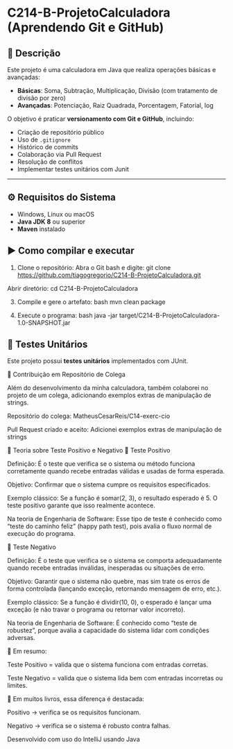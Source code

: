 # C214-B-ProjetoCalculadora (Aprendendo Git e GitHub)

## 📘 Descrição
Este projeto é uma calculadora em Java que realiza operações básicas e avançadas:

- **Básicas**: Soma, Subtração, Multiplicação, Divisão (com tratamento de divisão por zero)
- **Avançadas**: Potenciação, Raiz Quadrada, Porcentagem, Fatorial, log

O objetivo é praticar **versionamento com Git e GitHub**, incluindo:
- Criação de repositório público
- Uso de `.gitignore`
- Histórico de commits
- Colaboração via Pull Request
- Resolução de conflitos
- Implementar testes unitários com Junit

---

## ⚙️ Requisitos do Sistema
- Windows, Linux ou macOS
- **Java JDK 8** ou superior
- **Maven** instalado

## ▶️ Como compilar e executar
1. Clone o repositório:
 Abra o Git bash e digite:
 git clone https://github.com/tiagogregorio/C214-B-ProjetoCalculadora.git

 Abrir diretório: cd C214-B-ProjetoCalculadora

3. Compile e gere o artefato:
bash
mvn clean package

4. Execute o programa:
bash
java -jar target/C214-B-ProjetoCalculadora-1.0-SNAPSHOT.jar

## 🧪 Testes Unitários

Este projeto possui **testes unitários** implementados com JUnit.

🤝 Contribuição em Repositório de Colega

Além do desenvolvimento da minha calculadora, também colaborei no projeto de um colega, adicionando exemplos extras de manipulação de strings.

Repositório do colega: MatheusCesarReis/C14-exerc-cio

Pull Request criado e aceito: Adicionei exemplos extras de manipulação de strings

📖 Teoria sobre Teste Positivo e Negativo
🔹 Teste Positivo

Definição:
É o teste que verifica se o sistema ou método funciona corretamente quando recebe entradas válidas e usadas de forma esperada.

Objetivo:
Confirmar que o sistema cumpre os requisitos especificados.

Exemplo clássico:
Se a função é somar(2, 3), o resultado esperado é 5.
O teste positivo garante que isso realmente acontece.

Na teoria de Engenharia de Software:
Esse tipo de teste é conhecido como “teste do caminho feliz” (happy path test), pois avalia o fluxo normal de execução do programa.

🔹 Teste Negativo

Definição:
É o teste que verifica se o sistema se comporta adequadamente quando recebe entradas inválidas, inesperadas ou situações de erro.

Objetivo:
Garantir que o sistema não quebre, mas sim trate os erros de forma controlada (lançando exceção, retornando mensagem de erro, etc.).

Exemplo clássico:
Se a função é dividir(10, 0), o esperado é lançar uma exceção (e não travar o programa ou retornar valor incorreto).

Na teoria de Engenharia de Software:
É conhecido como “teste de robustez”, porque avalia a capacidade do sistema lidar com condições adversas.

📌 Em resumo:

Teste Positivo = valida que o sistema funciona com entradas corretas.

Teste Negativo = valida que o sistema lida bem com entradas incorretas ou limites.

📖 Em muitos livros, essa diferença é destacada:

Positivo → verifica se os requisitos funcionam.

Negativo → verifica se o sistema é robusto contra falhas.

Desenvolvido com uso do IntelliJ usando Java
